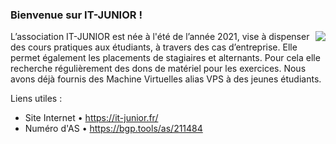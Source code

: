 ### Bienvenue sur IT-JUNIOR !

<img src="https://www.it-junior.fr/cgi/img/logo.png" align="right"/>

L’association IT-JUNIOR est née à l'été de l’année 2021, vise à dispenser des cours pratiques aux étudiants, à travers des cas d’entreprise. Elle permet également les placements de stagiaires et alternants. Pour cela elle recherche régulièrement des dons de matériel pour les exercices. Nous avons déjà fournis des Machine Virtuelles alias VPS à des jeunes étudiants.
<br>

Liens utiles :
- Site Internet • https://it-junior.fr/
- Numéro d'AS   • https://bgp.tools/as/211484
